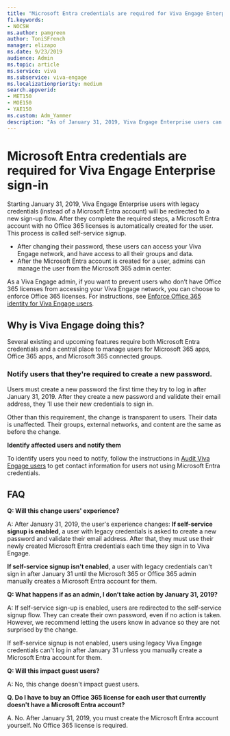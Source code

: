 ```yaml
---
title: "Microsoft Entra credentials are required for Viva Engage Enterprise sign in"
f1.keywords:
- NOCSH
ms.author: pamgreen
author: ToniSFrench
manager: elizapo
ms.date: 9/23/2019
audience: Admin
ms.topic: article
ms.service: viva
ms.subservice: viva-engage
ms.localizationpriority: medium
search.appverid:
- MET150
- MOE150
- YAE150
ms.custom: Adm_Yammer
description: "As of January 31, 2019, Viva Engage Enterprise users can no longer use legacy (Yammer) credentials. If self-service signup is enabled, users are automatically prompted to change their password."
---
```


# Microsoft Entra credentials are required for Viva Engage Enterprise sign-in 
 
Starting January 31, 2019, Viva Engage Enterprise users with legacy credentials (instead of a Microsoft Entra account) will be redirected to a new sign-up flow. After they complete the required steps, a Microsoft Entra account with no Office 365 licenses is automatically created for the user. This process is called self-service signup.  

- After changing their password, these users can access your Viva Engage network, and have access to all their groups and data. 
- After the Microsoft Entra account is created for a user, admins can manage the user from the Microsoft 365 admin center.  

As a Viva Engage admin, if you want to prevent users who don’t have Office 365 licenses from accessing your Viva Engage network, you can choose to enforce Office 365 licenses. For instructions, see [Enforce Office 365 identity for Viva Engage users](../configure-your-viva-engage-network/enforce-office-365-identity.md).
 
## Why is Viva Engage doing this? 

Several existing and upcoming features require both Microsoft Entra credentials and a central place to manage users for Microsoft 365 apps, Office 365 apps, and Microsoft 365 connected groups.
 
### Notify users that they're required to create a new password.  

Users must create a new password the first time they try to log in after January 31, 2019. After they create a new password and validate their email address, they 'll use their new credentials to sign in. 

Other than this requirement, the change is transparent to users. Their data is unaffected. Their groups, external networks, and content are the same as before the change.

**Identify affected users and notify them**  

To identify users you need to notify, follow the instructions in [Audit Viva Engage users](audit-users-connected-to-office-365.md) to get contact information for users not using Microsoft Entra credentials.

## FAQ 

**Q: Will this change users' experience?**

A: After January 31, 2019, the user's experience changes:
**If self-service signup is enabled**, a user with legacy credentials is asked to create a new password and validate their email address. After that, they must use their newly created Microsoft Entra credentials each time they sign in to Viva Engage. 

**If self-service signup isn't enabled**, a user with legacy credentials can't sign in after January 31 until the Microsoft 365 or Office 365 admin manually creates a Microsoft Entra account for them.

**Q: What happens if as an admin, I don’t take action by January 31, 2019?** 

A: If self-service sign-up is enabled, users are redirected to the self-service signup flow. They can create their own password, even if no action is taken. However, we recommend letting the users know in advance so they are not surprised by the change. 

If self-service signup is not enabled, users using legacy Viva Engage credentials can't log in after January 31 unless you manually create a Microsoft Entra account for them. 

**Q: Will this impact guest users?** 

A: No, this change doesn't impact guest users.

**Q. Do I have to buy an Office 365 license for each user that currently doesn't have a Microsoft Entra account?**

A. No. After January 31, 2019, you must create the Microsoft Entra account yourself. No Office 365 license is required.

